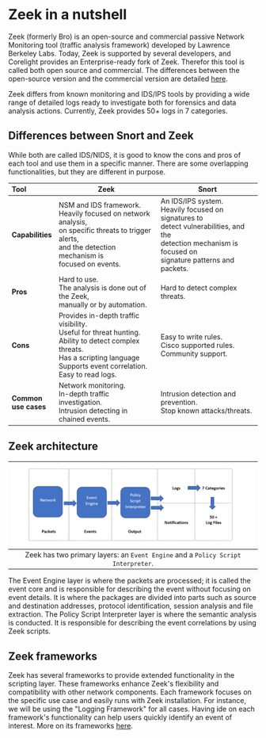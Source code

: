 # Zeek in a nutshell

Zeek (formerly Bro) is an open-source and commercial passive Network Monitoring tool (traffic analysis framework) 
developed by Lawrence Berkeley Labs. Today, Zeek is supported by several developers, and Corelight provides an 
Enterprise-ready fork of Zeek. Therefor this tool is called both open source and commercial. The differences between 
the open-source version and the commercial version are detailed [here](https://corelight.com/products/compare-to-open-source-zeek?hsLang=en).

Zeek differs from known monitoring and IDS/IPS tools by providing a wide range of detailed logs ready to investigate 
both for forensics and data analysis actions. Currently, Zeek provides 50+ logs in 7 categories.

## Differences between Snort and Zeek

While both are called IDS/NIDS, it is good to know the cons and pros of each tool and use them in a specific manner. 
There are some overlapping functionalities, but they are different in purpose.


| **Tool**                 | **Zeek**                                                                                                                                                                                        | **Snort**                                                                                                                                                             |
|:-------------------------|-------------------------------------------------------------------------------------------------------------------------------------------------------------------------------------------------|-----------------------------------------------------------------------------------------------------------------------------------------------------------------------|
| **Capabilities**         | NSM and IDS framework. <br>Heavily focused on network analysis, <br>on specific threats to trigger alerts, <br>and the detection mechanism is  <br>focused on events.                           | An IDS/IPS system. <br>Heavily focused on signatures to <br>detect vulnerabilities, and the <br>detection mechanism is focused on <br>signature patterns and packets. |
| **Pros**                 | Hard to use. <br>The analysis is done out of the Zeek, <br>manually or by automation.                                                                                                           | Hard to detect complex threats.                                                                                                                                       |
| **Cons**                 | Provides in-depth traffic visibility. <br>Useful for threat hunting. <br>Ability to detect complex threats. <br>Has a scripting language <br>Supports event correlation. <br>Easy to read logs. | Easy to write rules. <br>Cisco supported rules. <br>Community support.                                                                                                |
| **Common <br>use cases** | Network monitoring. <br>In-depth traffic investigation. <br>Intrusion detecting in chained events.                                                                                              | Intrusion detection and prevention. <br>Stop known attacks/threats.                                                                                                   |

## Zeek architecture

| ![Zeek](../../_static/images/zeek-arch.png)
|:--:|
| Zeek has two primary layers: an `Event Engine` and a `Policy Script Interpreter`.  |

The Event Engine layer is where the packets are processed; it is called the event core and is responsible for 
describing the event without focusing on event details. It is where the packages are divided into parts such as source 
and destination addresses, protocol identification, session analysis and file extraction. The Policy Script Interpreter 
layer is where the semantic analysis is conducted. It is responsible for describing the event correlations by using 
Zeek scripts.

## Zeek frameworks

Zeek has several frameworks to provide extended functionality in the scripting layer. These frameworks enhance Zeek's 
flexibility and compatibility with other network components. Each framework focuses on the specific use case and easily 
runs with Zeek installation. For instance, we will be using the "Logging Framework" for all cases. Having ide on each 
framework's functionality can help users quickly identify an event of interest. More on its frameworks 
[here](https://docs.zeek.org/en/master/frameworks/index.html).
